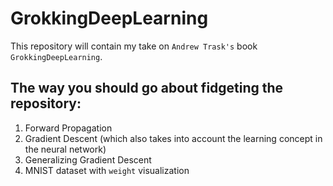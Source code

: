 # GrokkingDeepLearning
This repository will contain my take on `Andrew Trask's` book `GrokkingDeepLearning`.

## The way you should go about fidgeting the repository:
1. Forward Propagation
2. Gradient Descent (which also takes into account the learning concept in the neural network)
3. Generalizing Gradient Descent
4. MNIST dataset with `weight` visualization
